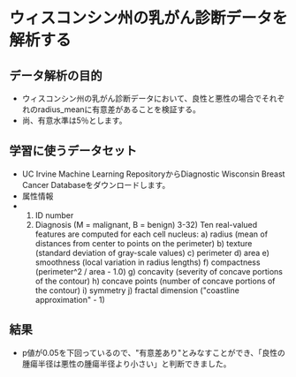 # ウィスコンシン州の乳がん診断データを解析する

## データ解析の目的
  * ウィスコンシン州の乳がん診断データにおいて、良性と悪性の場合でそれぞれのradius_meanに有意差があることを検証する。
  * 尚、有意水準は5％とします。
    　
## 学習に使うデータセット
  * UC Irvine Machine Learning RepositoryからDiagnostic Wisconsin Breast Cancer Databaseをダウンロードします。
  * 属性情報
  * 1) ID number
    2) Diagnosis (M = malignant, B = benign)
    3-32) Ten real-valued features are computed for each cell nucleus:
       a) radius (mean of distances from center to points on the perimeter)
       b) texture (standard deviation of gray-scale values)
       c) perimeter
       d) area
       e) smoothness (local variation in radius lengths)
       f) compactness (perimeter^2 / area - 1.0)
       g) concavity (severity of concave portions of the contour)
       h) concave points (number of concave portions of the contour)
       i) symmetry
       j) fractal dimension ("coastline approximation" - 1)
    
## 結果
  * p値が0.05を下回っているので、"有意差あり"とみなすことができ、「良性の腫瘍半径は悪性の腫瘍半径より小さい」と判断できました。
